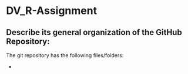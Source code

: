 # DV_R-Assignment

Describe its general organization of the GitHub Repository:
-
The git repository has the following files/folders:

* 